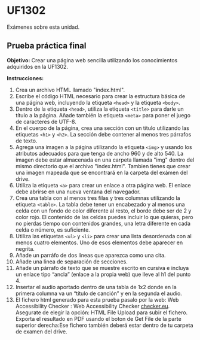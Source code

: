 # UF1302
Exámenes sobre esta unidad.

## Prueba práctica final

**Objetivo:** Crear una página web sencilla utilizando los conocimientos adquiridos en la UF1302.

**Instrucciones:**

1. Crea un archivo HTML llamado "index.html".
2. Escribe el código HTML necesario para crear la estructura básica de una página web, incluyendo la etiqueta `<head>` y la etiqueta `<body>`.
3. Dentro de la etiqueta `<head>`, utiliza la etiqueta `<title>` para darle un título a la página. Añade también la etiqueta `<meta>` para poner el juego de caracteres de UTF-8.
4. En el cuerpo de la página, crea una sección con un título utilizando las etiquetas `<h1>` y `<h2>`. La sección debe contener al menos tres párrafos de texto.
5. Agrega una imagen a la página utilizando la etiqueta `<img>` y usando los atributos adecuados para que tenga de ancho 960 y de alto 540. La imagen debe estar almacenada en una carpeta llamada "img" dentro del mismo directorio que el archivo "index.html". Tambien tienes que crear una imagen mapeada que se encontrará en la carpeta del exámen del drive.
6. Utiliza la etiqueta `<a>` para crear un enlace a otra página web. El enlace debe abrirse en una nueva ventana del navegador.
7. Crea una tabla con al menos tres filas y tres columnas utilizando la etiqueta `<table>`. La tabla debe tener un encabezado y al menos una celda con un fondo de color diferente al resto, el borde debe ser de 2 y color rojo. El contenido de las celdas puedes incluir lo que quieras, pero no pierdas tiempo con contenidos grandes, una letra diferente en cada celda o número, es suficiente.
8. Utiliza las etiquetas `<ul>` y `<li>` para crear una lista desordenada con al menos cuatro elementos. Uno de esos elementos debe aparecer en negrita.
9. Añade un parráfo de dos líneas que aparezca como una cita.
10. Añade una linea de separación de secciones.
11. Añade un párrafo de texto que se muestre escrito en cursiva e incluya un enlace tipo “ancla” (enlace a la propia web) que lleve al h1 del punto 4.
12. Insertar el audio aportado dentro de una tabla de 1x2 donde en la primera columna va un “título de canción” y en la segunda el audio.
13. El fichero html generado para esta prueba pasalo por la web: Web Accessibility Checker : Web Accessibility Checker [checker.eu](https://www.achecker.eu/checker/index.php). Asegurate de elegir la opción: HTML File Upload para subir el fichero. Exporta el resultado en PDF usando el boton de Get File de la parte superior derecha:Ese fichero también deberá estar dentro de tu carpeta de examen del drive.